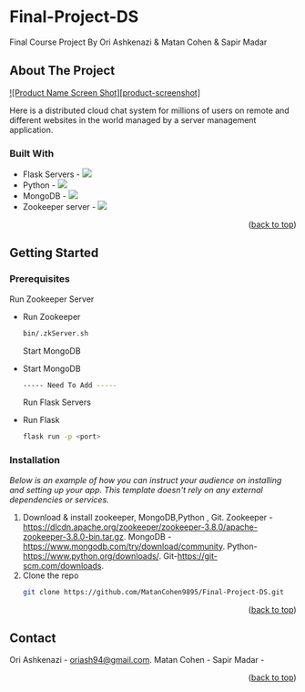 # Final-Project-DS


 Final Course Project By Ori Ashkenazi & Matan Cohen & Sapir Madar
 


<!-- ABOUT THE PROJECT -->
## About The Project

[![Product Name Screen Shot][product-screenshot]](https://example.com)

Here is a distributed cloud chat system for millions of users on remote and different websites in the world managed by a server management application.




### Built With

* Flask Servers - <img src="https://img.icons8.com/ios/50/FFFFFF/flask.png"/> 
* Python - <img src="https://img.icons8.com/ios-glyphs/30/FFFFFF/python.png"/>
* MongoDB - <img src="https://img.icons8.com/external-tal-revivo-bold-tal-revivo/24/FFFFFF/external-mongodb-a-cross-platform-document-oriented-database-program-logo-bold-tal-revivo.png"/>
* Zookeeper server - <img src="https://img.icons8.com/ios-filled/30/FFFFFF/z.png"/>



<p align="right">(<a href="#readme-top">back to top</a>)</p>



<!-- GETTING STARTED -->
## Getting Started

### Prerequisites

Run Zookeeper Server
* Run Zookeeper
  ```sh
  bin/.zkServer.sh
  ```
  
  Start MongoDB
* Start MongoDB
  ```sh
  ----- Need To Add -----
  ```
  
  Run Flask Servers
* Run Flask
  ```sh
  flask run -p <port>
  ```

### Installation

_Below is an example of how you can instruct your audience on installing and setting up your app. This template doesn't rely on any external dependencies or services._

1. Download & install zookeeper, MongoDB,Python , Git.
Zookeeper - https://dlcdn.apache.org/zookeeper/zookeeper-3.8.0/apache-zookeeper-3.8.0-bin.tar.gz.
MongoDB - https://www.mongodb.com/try/download/community.
Python-https://www.python.org/downloads/.
Git-https://git-scm.com/downloads.
2. Clone the repo
   ```sh
   git clone https://github.com/MatanCohen9895/Final-Project-DS.git
   ```

<p align="right">(<a href="#readme-top">back to top</a>)</p>



<!-- CONTACT -->
## Contact

Ori Ashkenazi - oriash94@gmail.com.
Matan Cohen - 
Sapir Madar -


<p align="right">(<a href="#readme-top">back to top</a>)</p>



<!-- IMAGES -->

